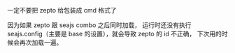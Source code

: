 一定不要把 zepto 给包装成 cmd 格式了

因为如果 zepto 跟 seajs combo 之后同时加载，
运行时还没有执行 seajs.config（主要是 base 的设置），就会导致 zepto 的 id 不正确，
下次用的时候会再次加载一遍。